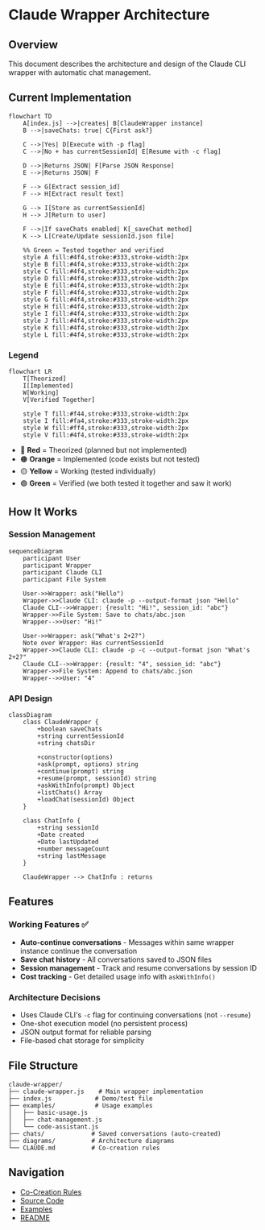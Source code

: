 # Claude Wrapper Architecture

## Overview
This document describes the architecture and design of the Claude CLI wrapper with automatic chat management.

## Current Implementation

```mermaid
flowchart TD
    A[index.js] -->|creates| B[ClaudeWrapper instance]
    B -->|saveChats: true| C{First ask?}
    
    C -->|Yes| D[Execute with -p flag]
    C -->|No + has currentSessionId| E[Resume with -c flag]
    
    D -->|Returns JSON| F[Parse JSON Response]
    E -->|Returns JSON| F
    
    F --> G[Extract session_id]
    F --> H[Extract result text]
    
    G --> I[Store as currentSessionId]
    H --> J[Return to user]
    
    F -->|If saveChats enabled| K[_saveChat method]
    K --> L[Create/Update sessionId.json file]
    
    %% Green = Tested together and verified
    style A fill:#4f4,stroke:#333,stroke-width:2px
    style B fill:#4f4,stroke:#333,stroke-width:2px
    style C fill:#4f4,stroke:#333,stroke-width:2px
    style D fill:#4f4,stroke:#333,stroke-width:2px
    style E fill:#4f4,stroke:#333,stroke-width:2px
    style F fill:#4f4,stroke:#333,stroke-width:2px
    style G fill:#4f4,stroke:#333,stroke-width:2px
    style H fill:#4f4,stroke:#333,stroke-width:2px
    style I fill:#4f4,stroke:#333,stroke-width:2px
    style J fill:#4f4,stroke:#333,stroke-width:2px
    style K fill:#4f4,stroke:#333,stroke-width:2px
    style L fill:#4f4,stroke:#333,stroke-width:2px
```

### Legend
```mermaid
flowchart LR
    T[Theorized] 
    I[Implemented]
    W[Working]
    V[Verified Together]
    
    style T fill:#f44,stroke:#333,stroke-width:2px
    style I fill:#fa4,stroke:#333,stroke-width:2px
    style W fill:#ff4,stroke:#333,stroke-width:2px
    style V fill:#4f4,stroke:#333,stroke-width:2px
```
- 🔴 **Red** = Theorized (planned but not implemented)
- 🟠 **Orange** = Implemented (code exists but not tested)
- 🟡 **Yellow** = Working (tested individually)
- 🟢 **Green** = Verified (we both tested it together and saw it work)

## How It Works

### Session Management
```mermaid
sequenceDiagram
    participant User
    participant Wrapper
    participant Claude CLI
    participant File System
    
    User->>Wrapper: ask("Hello")
    Wrapper->>Claude CLI: claude -p --output-format json "Hello"
    Claude CLI-->>Wrapper: {result: "Hi!", session_id: "abc"}
    Wrapper->>File System: Save to chats/abc.json
    Wrapper-->>User: "Hi!"
    
    User->>Wrapper: ask("What's 2+2?")
    Note over Wrapper: Has currentSessionId
    Wrapper->>Claude CLI: claude -p -c --output-format json "What's 2+2?"
    Claude CLI-->>Wrapper: {result: "4", session_id: "abc"}
    Wrapper->>File System: Append to chats/abc.json
    Wrapper-->>User: "4"
```

### API Design

```mermaid
classDiagram
    class ClaudeWrapper {
        +boolean saveChats
        +string currentSessionId
        +string chatsDir
        
        +constructor(options)
        +ask(prompt, options) string
        +continue(prompt) string
        +resume(prompt, sessionId) string
        +askWithInfo(prompt) Object
        +listChats() Array
        +loadChat(sessionId) Object
    }
    
    class ChatInfo {
        +string sessionId
        +Date created
        +Date lastUpdated
        +number messageCount
        +string lastMessage
    }
    
    ClaudeWrapper --> ChatInfo : returns
```

## Features

### Working Features ✅
- **Auto-continue conversations** - Messages within same wrapper instance continue the conversation
- **Save chat history** - All conversations saved to JSON files
- **Session management** - Track and resume conversations by session ID
- **Cost tracking** - Get detailed usage info with `askWithInfo()`

### Architecture Decisions
- Uses Claude CLI's `-c` flag for continuing conversations (not `--resume`)
- One-shot execution model (no persistent process)
- JSON output format for reliable parsing
- File-based chat storage for simplicity

## File Structure

```
claude-wrapper/
├── claude-wrapper.js    # Main wrapper implementation
├── index.js            # Demo/test file
├── examples/           # Usage examples
│   ├── basic-usage.js
│   ├── chat-management.js
│   └── code-assistant.js
├── chats/             # Saved conversations (auto-created)
├── diagrams/          # Architecture diagrams
└── CLAUDE.md          # Co-creation rules
```

## Navigation

- [Co-Creation Rules](CLAUDE.md)
- [Source Code](claude-wrapper.js)
- [Examples](examples/)
- [README](README.md)